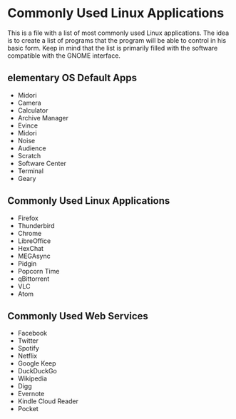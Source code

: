 # Commonly Used Linux Applications

This is a file with a list of most commonly used Linux applications. The idea is to create a list of programs that the program will be able to control in his basic form. Keep in mind that the list is primarily filled with the software compatible with the GNOME interface.

## elementary OS Default Apps

* Midori
* Camera
* Calculator
* Archive Manager
* Evince
* Midori
* Noise
* Audience
* Scratch
* Software Center
* Terminal
* Geary

## Commonly Used Linux Applications

* Firefox
* Thunderbird
* Chrome
* LibreOffice
* HexChat
* MEGAsync
* Pidgin
* Popcorn Time
* qBittorrent
* VLC
* Atom

## Commonly Used Web Services

* Facebook
* Twitter
* Spotify
* Netflix
* Google Keep
* DuckDuckGo
* Wikipedia
* Digg
* Evernote
* Kindle Cloud Reader
* Pocket
